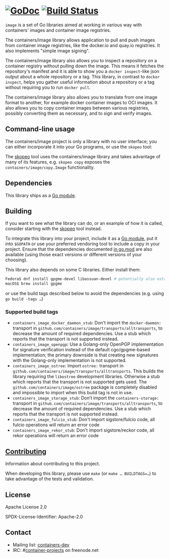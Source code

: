 [![GoDoc](https://godoc.org/github.com/containers/image?status.svg)](https://godoc.org/github.com/containers/image) [![Build Status](https://api.cirrus-ci.com/github/containers/image.svg)](https://cirrus-ci.com/github/containers/image)
=

`image` is a set of Go libraries aimed at working in various way with
containers' images and container image registries.

The containers/image library allows application to pull and push images from
container image registries, like the docker.io and quay.io registries. It also
implements "simple image signing".

The containers/image library also allows you to inspect a repository on a
container registry without pulling down the image. This means it fetches the
repository's manifest and it is able to show you a `docker inspect`-like json
output about a whole repository or a tag. This library, in contrast to `docker
inspect`, helps you gather useful information about a repository or a tag
without requiring you to run `docker pull`.

The containers/image library also allows you to translate from one image format
to another, for example docker container images to OCI images. It also allows
you to copy container images between various registries, possibly converting
them as necessary, and to sign and verify images.

## Command-line usage

The containers/image project is only a library with no user interface;
you can either incorporate it into your Go programs, or use the `skopeo` tool:

The [skopeo](https://github.com/containers/skopeo) tool uses the
containers/image library and takes advantage of many of its features,
e.g. `skopeo copy` exposes the `containers/image/copy.Image` functionality.

## Dependencies

This library ships as a [Go module].

## Building

If you want to see what the library can do, or an example of how it is called,
consider starting with the [skopeo](https://github.com/containers/skopeo) tool
instead.

To integrate this library into your project, include it as a [Go module],
put it into `$GOPATH` or use your preferred vendoring tool to include a copy
in your project. Ensure that the dependencies documented [in go.mod][go.mod]
are also available (using those exact versions or different versions of
your choosing).

This library also depends on some C libraries. Either install them:
```sh
Fedora$ dnf install gpgme-devel libassuan-devel # potentially also ostree-devel
macOS$ brew install gpgme
```
or use the build tags described below to avoid the dependencies (e.g. using `go build -tags …`)

[Go module]: https://github.com/golang/go/wiki/Modules
[go.mod]: https://github.com/containers/image/blob/master/go.mod

### Supported build tags

- `containers_image_docker_daemon_stub`: Don’t import the `docker-daemon:` transport in `github.com/containers/image/transports/alltransports`, to decrease the amount of required dependencies.  Use a stub which reports that the transport is not supported instead.
- `containers_image_openpgp`: Use a Golang-only OpenPGP implementation for signature verification instead of the default cgo/gpgme-based implementation;
the primary downside is that creating new signatures with the Golang-only implementation is not supported.
- `containers_image_ostree`: Import `ostree:` transport in `github.com/containers/image/transports/alltransports`. This builds the library requiring the `libostree` development libraries. Otherwise a stub which reports that the transport is not supported gets used. The `github.com/containers/image/ostree` package is completely disabled
and impossible to import when this build tag is not in use.
- `containers_image_storage_stub`: Don’t import the `containers-storage:` transport in `github.com/containers/image/transports/alltransports`, to decrease the amount of required dependencies.  Use a stub which reports that the transport is not supported instead.
- `containers_image_fulcio_stub`: Don't import sigstore/fulcio code, all fulcio operations will return an error code
- `containers_image_rekor_stub`: Don't import sigstore/reckor code, all rekor operations will return an error code

## [Contributing](CONTRIBUTING.md)

Information about contributing to this project.

When developing this library, please use `make` (or `make … BUILDTAGS=…`) to take advantage of the tests and validation.

## License

Apache License 2.0

SPDX-License-Identifier: Apache-2.0

## Contact

- Mailing list: [containers-dev](https://groups.google.com/forum/?hl=en#!forum/containers-dev)
- IRC: #[container-projects](irc://irc.freenode.net:6667/#container-projects) on freenode.net
